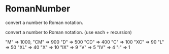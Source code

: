 RomanNumber
===========

convert a number to Roman notation. 

convert a number to Roman notation. (use each + recursion) 

"M" => 1000, 
"CM" => 900 
"D" => 500 
"CD" => 400
"C" => 100 
"XC" => 90
"L" => 50 
"XL" => 40 
"X" => 10 
"IX" => 9 
"V" => 5 
"IV" => 4 
"I" => 1
